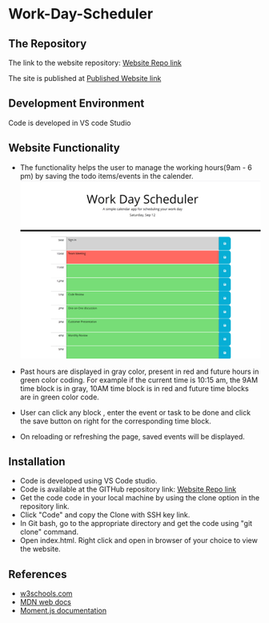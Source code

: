 # Work-Day-Scheduler

## The Repository

The link to the website repository: [Website Repo link](https://github.com/NavdeepDP/Work-Day-Scheduler)

The site is published at [Published Website link](https://navdeepdp.github.io/Work-Day-Scheduler/)

## Development Environment
Code is developed in VS code Studio

## Website Functionality


- The functionality helps the user to manage the working hours(9am - 6 pm) by saving the todo items/events in the calender.
 ![Start page](./assets/images/work-scheduler.png)

- Past hours are displayed in gray color, present in red and future hours in green color coding.
  For example if the current time is 10:15 am, the 9AM time block is in gray, 10AM time block is in red and future time 
  blocks are in green color code.

- User can click any block ,  enter the event or task to be done and click the save button on right for the corresponding 
time block.

- On reloading or refreshing the page, saved events will be displayed.

## Installation

- Code is developed using VS Code studio.
- Code is available at the GITHub repository link: [Website Repo link](https://github.com/NavdeepDP/Work-Day-Scheduler)
- Get the code code in your local machine by using the clone option in the repository link.
- Click "Code" and copy the Clone with SSH key link.
- In Git bash, go to the appropriate directory and get the code using "git clone" command.
- Open index.html. Right click and open in browser of your choice to view the website.



## References

- [w3schools.com](https://www.w3schools.com/)
- [MDN web docs](https://developer.mozilla.org/en-US/docs/Web/JavaScript)
- [Moment.js documentation](https://momentjs.com/)



